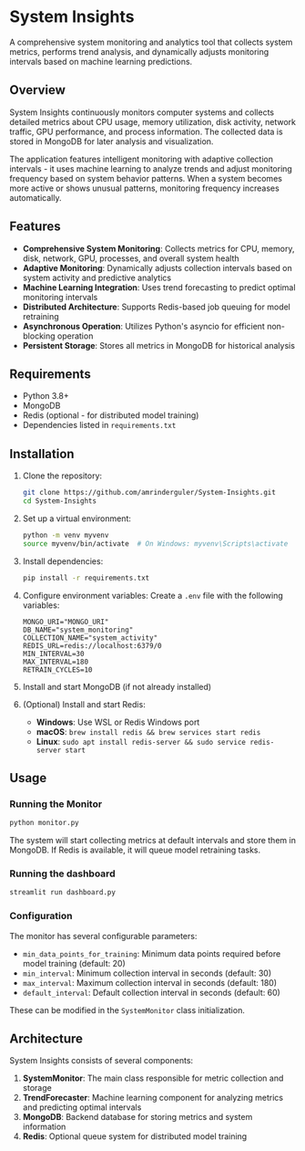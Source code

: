 # System Insights
A comprehensive system monitoring and analytics tool that collects system metrics, performs trend analysis, and dynamically adjusts monitoring intervals based on machine learning predictions.

## Overview

System Insights continuously monitors computer systems and collects detailed metrics about CPU usage, memory utilization, disk activity, network traffic, GPU performance, and process information. The collected data is stored in MongoDB for later analysis and visualization.

The application features intelligent monitoring with adaptive collection intervals - it uses machine learning to analyze trends and adjust monitoring frequency based on system behavior patterns. When a system becomes more active or shows unusual patterns, monitoring frequency increases automatically.

## Features

- **Comprehensive System Monitoring**: Collects metrics for CPU, memory, disk, network, GPU, processes, and overall system health
- **Adaptive Monitoring**: Dynamically adjusts collection intervals based on system activity and predictive analytics
- **Machine Learning Integration**: Uses trend forecasting to predict optimal monitoring intervals
- **Distributed Architecture**: Supports Redis-based job queuing for model retraining
- **Asynchronous Operation**: Utilizes Python's asyncio for efficient non-blocking operation
- **Persistent Storage**: Stores all metrics in MongoDB for historical analysis

## Requirements

- Python 3.8+
- MongoDB
- Redis (optional - for distributed model training)
- Dependencies listed in `requirements.txt`

## Installation

1. Clone the repository:
   ```bash
   git clone https://github.com/amrinderguler/System-Insights.git
   cd System-Insights
   ```

2. Set up a virtual environment:
   ```bash
   python -m venv myvenv
   source myvenv/bin/activate  # On Windows: myvenv\Scripts\activate
   ```

3. Install dependencies:
   ```bash
   pip install -r requirements.txt
   ```

4. Configure environment variables:
   Create a `.env` file with the following variables:
   ```
   MONGO_URI="MONGO_URI"
   DB_NAME="system_monitoring"
   COLLECTION_NAME="system_activity"
   REDIS_URL=redis://localhost:6379/0
   MIN_INTERVAL=30
   MAX_INTERVAL=180
   RETRAIN_CYCLES=10
   ```

5. Install and start MongoDB (if not already installed)

6. (Optional) Install and start Redis:
   - **Windows**: Use WSL or Redis Windows port
   - **macOS**: `brew install redis && brew services start redis`
   - **Linux**: `sudo apt install redis-server && sudo service redis-server start`

## Usage

### Running the Monitor
```bash
python monitor.py
```

The system will start collecting metrics at default intervals and store them in MongoDB. If Redis is available, it will queue model retraining tasks.

### Running the dashboard
```bash
streamlit run dashboard.py
```

### Configuration

The monitor has several configurable parameters:

- `min_data_points_for_training`: Minimum data points required before model training (default: 20)
- `min_interval`: Minimum collection interval in seconds (default: 30)
- `max_interval`: Maximum collection interval in seconds (default: 180)
- `default_interval`: Default collection interval in seconds (default: 60)

These can be modified in the `SystemMonitor` class initialization.

## Architecture

System Insights consists of several components:

1. **SystemMonitor**: The main class responsible for metric collection and storage
2. **TrendForecaster**: Machine learning component for analyzing metrics and predicting optimal intervals
3. **MongoDB**: Backend database for storing metrics and system information
4. **Redis**: Optional queue system for distributed model training
